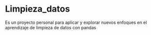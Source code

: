 # Limpieza_datos
Es un proyecto personal para aplicar y explorar nuevos enfoques en el aprendizaje de limpieza de datos  con pandas 

